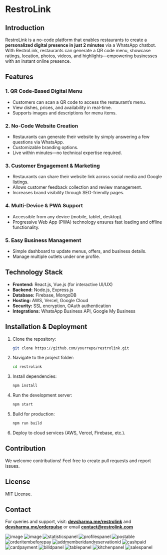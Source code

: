 # RestroLink

## Introduction

RestroLink is a no-code platform that enables restaurants to create a **personalized digital presence in just 2 minutes** via a WhatsApp chatbot. With RestroLink, restaurants can generate a QR code menu, showcase ratings, location, photos, videos, and highlights—empowering businesses with an instant online presence.

## Features

### **1. QR Code-Based Digital Menu**

- Customers can scan a QR code to access the restaurant’s menu.
- View dishes, prices, and availability in real-time.
- Supports images and descriptions for menu items.

### **2. No-Code Website Creation**

- Restaurants can generate their website by simply answering a few questions via WhatsApp.
- Customizable branding options.
- Live within minutes—no technical expertise required.

### **3. Customer Engagement & Marketing**

- Restaurants can share their website link across social media and Google listings.
- Allows customer feedback collection and review management.
- Increases brand visibility through SEO-friendly pages.

### **4. Multi-Device & PWA Support**

- Accessible from any device (mobile, tablet, desktop).
- Progressive Web App (PWA) technology ensures fast loading and offline functionality.

### **5. Easy Business Management**

- Simple dashboard to update menus, offers, and business details.
- Manage multiple outlets under one profile.

## Technology Stack

- **Frontend:** React.js, Vue.js (for interactive UI/UX)
- **Backend:** Node.js, Express.js
- **Database:** Firebase, MongoDB
- **Hosting:** AWS, Vercel, Google Cloud
- **Security:** SSL encryption, OAuth authentication
- **Integrations:** WhatsApp Business API, Google My Business

## Installation & Deployment

1. Clone the repository:
   ```bash
   git clone https://github.com/yourrepo/restrolink.git
   ```
2. Navigate to the project folder:
   ```bash
   cd restrolink
   ```
3. Install dependencies:
   ```bash
   npm install
   ```
4. Run the development server:
   ```bash
   npm start
   ```
5. Build for production:
   ```bash
   npm run build
   ```
6. Deploy to cloud services (AWS, Vercel, Firebase, etc.).

## Contribution

We welcome contributions! Feel free to create pull requests and report issues.

## License

MIT License.

## Contact

For queries and support, visit: **[devsharma.me/restrolink](https://devsharma.me/restrolink)** and **[devsharma.me/orderpulse](https://devsharma.me/orderpulse)** or email **[contact@restrolink.com](mailto\:contact@restrolink.com)**



![image](https://github.com/user-attachments/assets/4eb90fec-a921-4f5c-8648-dc3e813793d5)
![image](https://github.com/user-attachments/assets/9f06b85c-5275-47f4-a2b5-fcca12a8c1ec)
![statisticspanel](https://github.com/user-attachments/assets/baa69b63-b90d-4798-af40-382be0eaa4d2)
![profilespanel](https://github.com/user-attachments/assets/46b9a821-6b2d-4f10-baab-a3fce9872714)
![postable](https://github.com/user-attachments/assets/85bbc3f3-92c6-40c7-980f-7c8c5f24162c)
![orderitembeforepay](https://github.com/user-attachments/assets/245f6848-0ad1-495f-a64d-a615813c19ef)
![addmemberidandreservationid](https://github.com/user-attachments/assets/653ad382-2717-4fd6-a6e7-b698ddd797b0)
![cashpaid](https://github.com/user-attachments/assets/d0324077-1ec4-47f8-a6f0-8f06c5e7bd7d)
![cardpayment](https://github.com/user-attachments/assets/5d7a23a1-427e-40e2-b5bd-aa93c1f7f260)
![billdpanel](https://github.com/user-attachments/assets/e1eb747a-9f5c-4d6a-b5c3-86e7e585e950)
![tablepanel](https://github.com/user-attachments/assets/19fd8817-a15c-4c50-8591-ff1763203c6b)
![kitchenpanel](https://github.com/user-attachments/assets/148b5a0a-0315-4052-8483-907516ca2323)
![salespanel](https://github.com/user-attachments/assets/ab14f3c7-5ea0-4bd9-b79a-d6ef2af0b74d)


